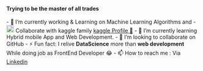 <h4>Trying to be the master of all trades</h4>
- 🔭 I’m currently working & Learning on Machine Learning Algorithms and 
- <img src="https://camo.githubusercontent.com/6d9a58cf7878873f9c4e200238b72e0268ed56084cbdf1b2195bb6c06d653346/68747470733a2f2f63646e332e69636f6e66696e6465722e636f6d2f646174612f69636f6e732f6c6f676f732d616e642d6272616e64732d61646f62652f3531322f3138395f4b6167676c652d3531322e706e67" width=20 height=20> Collaborate with kaggle family <a href="https://www.kaggle.com/sadiqshah"> kaggle Profile 🙂</a> 
- 🌱 I’m currently learning Hybrid mobile App and Web Development.
- 👯 I’m looking to collaborate on GitHub
- ⚡ Fun fact: I relive <b>DataScience</b> more than <b>web development</b> While doing job as FrontEnd Developer 😂  
- 📫 How to reach me : Via <a href="https://www.linkedin.com/in/sadiq-shah-806937166/">Linkedin</a> 

